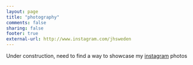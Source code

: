 ```yaml
---
layout: page
title: "photography"
comments: false
sharing: false
footer: true
external-url: http://www.instagram.com/jhsweden
---
```

Under construction, need to find a way to showcase my [instagram](http://www.instagram.com/jhsweden) photos